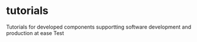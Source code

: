 # tutorials
Tutorials for developed components supportting software development and production at ease
Test

